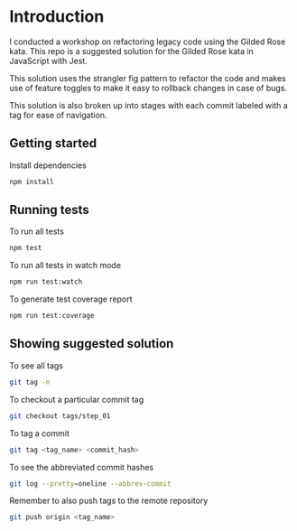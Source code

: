 # Introduction

I conducted a workshop on refactoring legacy code using the Gilded Rose kata. This repo is a suggested solution for the Gilded Rose kata in JavaScript with Jest.

This solution uses the strangler fig pattern to refactor the code and makes use of feature toggles to make it easy to rollback changes in case of bugs.

This solution is also broken up into stages with each commit labeled with a tag for ease of navigation.

## Getting started

Install dependencies

```sh
npm install
```

## Running tests

To run all tests

```sh
npm test
```

To run all tests in watch mode

```sh
npm run test:watch
```

To generate test coverage report

```sh
npm run test:coverage
```

## Showing suggested solution

To see all tags

```sh
git tag -n
```

To checkout a particular commit tag

```sh
git checkout tags/step_01
```

To tag a commit

```sh
git tag <tag_name> <commit_hash>
```

To see the abbreviated commit hashes

```sh
git log --pretty=oneline --abbrev-commit
```

Remember to also push tags to the remote repository

```sh
git push origin <tag_name>
```
